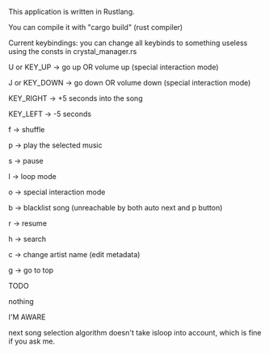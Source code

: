 This application is written in Rustlang.

You can compile it with "cargo build" (rust compiler)

Current keybindings: you can change all keybinds to something useless using the consts in crystal_manager.rs

U or KEY_UP -> go up OR volume up (special interaction mode)

J or KEY_DOWN -> go down OR volume down (special interaction mode)

KEY_RIGHT -> +5 seconds into the song

KEY_LEFT -> -5 seconds

f -> shuffle

p -> play the selected music

s -> pause

l -> loop mode

o -> special interaction mode

b -> blacklist song (unreachable by both auto next and p button)

r -> resume

h -> search 

c -> change artist name (edit metadata)

g -> go to top

TODO

nothing

I'M AWARE

next song selection algorithm doesn't take isloop into account, which is fine if you ask me.